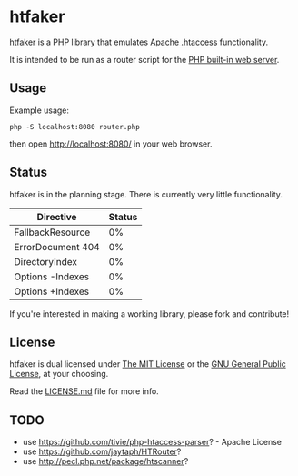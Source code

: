 # htfaker

[htfaker](https://github.com/attogram/htfaker)
is a PHP library that emulates
[Apache .htaccess](https://httpd.apache.org/docs/current/howto/htaccess.html)
functionality.

It is intended to be run as a router script for the
[PHP built-in web server](http://php.net/manual/en/features.commandline.webserver.php).

## Usage

Example usage:

``php -S localhost:8080 router.php``

then open [http://localhost:8080/](http://localhost:8080/) in your web browser.

## Status

htfaker is in the planning stage. There is currently very little functionality.

| Directive         | Status |
| ----------------  | ------ |
| FallbackResource  | 0%     |
| ErrorDocument 404 | 0%     |
| DirectoryIndex    | 0%     |
| Options -Indexes  | 0%     |
| Options +Indexes  | 0%     |

If you're interested in making a working library,
please fork and contribute!

## License

htfaker is dual licensed under
[The MIT License](http://opensource.org/licenses/MIT) or the
[GNU General Public License](http://opensource.org/licenses/GPL-3.0), at your choosing.

Read the
[LICENSE.md](https://github.com/attogram/htfaker/blob/master/LICENSE.md)
file for more info.


## TODO

* use <https://github.com/tivie/php-htaccess-parser>? - Apache License
* use <https://github.com/jaytaph/HTRouter>?
* use <http://pecl.php.net/package/htscanner>?
